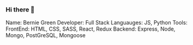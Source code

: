 ### Hi there 👋

Name: Bernie Green
Developer: Full Stack
Languauges: JS, Python
Tools: 
  FrontEnd:
    HTML, CSS, SASS, React, Redux
  Backend:
    Express, Node, Mongo, PostGreSQL, Mongoose
<!--
**bgreen280/bgreen280** is a ✨ _special_ ✨ repository because its `README.md` (this file) appears on your GitHub profile.

Here are some ideas to get you started:

- 🔭 I’m currently working on ...
- 🌱 I’m currently learning ...
- 👯 I’m looking to collaborate on ...
- 🤔 I’m looking for help with ...
- 💬 Ask me about ...
- 📫 How to reach me: ...
- 😄 Pronouns: ...
- ⚡ Fun fact: ...
-->

